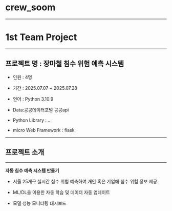 # crew_soom
---

# 1st Team Project

---

## 프로젝트 명 : 장마철 침수 위험 예측 시스템


   + 인원 : 4명

   + 기간 : 2025.07.07 ~ 2025.07.28

   + 언어 : Python 3.10.9

   + Data:공공데이터포털 공공api

   + Python Library : ..

   + micro Web Framework : flask

---

## 프로젝트 소개 

---
   
 **자동 침수 예측 시스템 만들기**

   + 서울 25개구 실시간 침수 위험 예측하여 개인 혹은 기업에 침수 위험 정보 제공

   + ML/DL을 이용한 자동 학습 및 데이터 자동 업데이트

   + 모델 성능 모니터링 대시보드
